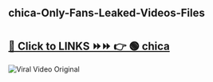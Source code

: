 
 ## chica-Only-Fans-Leaked-Videos-Files

# <h2><a href="https://mediaupload.pro?chica">🔗 Click to LINKS ⏩⏩ 👉 🟢 chica </a></h2>

<a href="https://mediaupload.pro?chica" rel="nofollow" data-target="animated-image.originalLink"><img src="https://i.ibb.co.com/xMMVF88/686577567.gif" alt="Viral Video Original" style="max-width: 100%; display: inline-block;" data-target="animated-image.originalImage"></a>